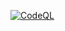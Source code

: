 [![CodeQL](https://github.com/gabriel-rodriguezcastellini/JavaScript-Introduccion/actions/workflows/github-code-scanning/codeql/badge.svg)](https://github.com/gabriel-rodriguezcastellini/JavaScript-Introduccion/actions/workflows/github-code-scanning/codeql)

